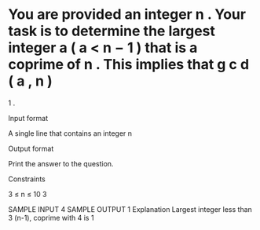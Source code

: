 You are provided an integer 
n
. Your task is to determine the largest integer 
a
 (
a
<
n
−
1
) that is a coprime of 
n
. This implies that 
g
c
d
(
a
,
n
)
=
1
.

Input format

A single line that contains an integer 
n

Output format

Print the answer to the question.

Constraints


3
≤
n
≤
10
3

SAMPLE INPUT 
4
SAMPLE OUTPUT 
1
Explanation
Largest integer less than 3 (n-1), coprime with 4 is 1